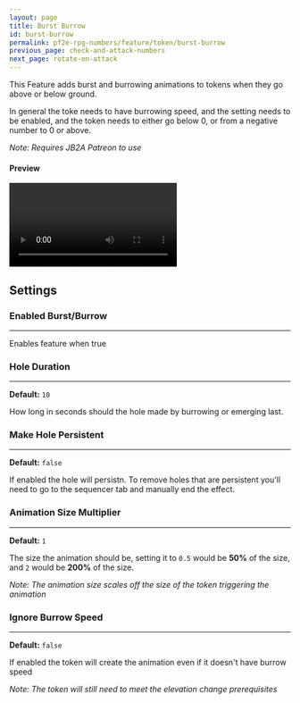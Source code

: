 ```yaml
---
layout: page
title: Burst Burrow
id: burst-burrow
permalink: pf2e-rpg-numbers/feature/token/burst-burrow
previous_page: check-and-attack-numbers
next_page: rotate-on-attack
---
```


This Feature adds burst and burrowing animations to tokens when they go above or below ground.

In general the toke needs to have burrowing speed, and the setting needs to be enabled, and the token needs to either go below 0, or from a negative number to 0 or above.

_Note: Requires JB2A Patreon to use_

#### Preview

<video controls>
  <source src="../../videos/burst-burrow.mp4" type="video/mp4">
</video>

## Settings

### Enabled Burst/Burrow

---

Enables feature when true

### Hole Duration

---

**Default:** `10`

How long in seconds should the hole made by burrowing or emerging last.

### Make Hole Persistent

---

**Default:** `false`

If enabled the hole will persistn. To remove holes that are persistent you'll need to go to the sequencer tab and manually end the effect.

### Animation Size Multiplier

---

**Default:** `1`

The size the animation should be, setting it to `0.5` would be **50%** of the size, and `2` would be **200%** of the size.

_Note: The animation size scales off the size of the token triggering the animation_

### Ignore Burrow Speed

---

**Default:** `false`

If enabled the token will create the animation even if it doesn't have burrow speed

_Note: The token will still need to meet the elevation change prerequisites_
